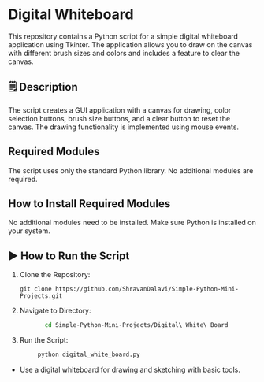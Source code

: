 # Digital Whiteboard
This repository contains a Python script for a simple digital whiteboard application using Tkinter. The application allows you to draw on the canvas with different brush sizes and colors and includes a feature to clear the canvas.

## 🗒️ Description
The script creates a GUI application with a canvas for drawing, color selection buttons, brush size buttons, and a clear button to reset the canvas. The drawing functionality is implemented using mouse events.

## Required Modules
The script uses only the standard Python library. No additional modules are required.

## How to Install Required Modules
No additional modules need to be installed. Make sure Python is installed on your system.

## ▶️ How to Run the Script
1. Clone the Repository:
   ```
   git clone https://github.com/ShravanDalavi/Simple-Python-Mini-Projects.git
   ```
2. Navigate to Directory:
   ```bash 
          cd Simple-Python-Mini-Projects/Digital\ White\ Board
   ```
2. Run the Script:
   ```bash 
        python digital_white_board.py
   ```
- Use a digital whiteboard for drawing and sketching with basic tools.
